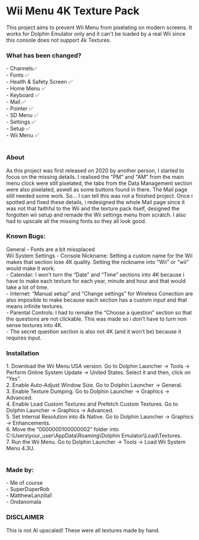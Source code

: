 <h1>Wii Menu 4K Texture Pack</h1>
This project aims to prevent Wii Menu from pixelating on modern screens. It works for Dolphin Emulator only and it can't be loaded by a real Wii since this console does not support 4k Textures.
<br>
<h3>What has been changed?</h3>
- Channels✅ <br>
- Fonts ✅ <br>
- Health & Safety Screen ✅ <br>
- Home Menu ✅ <br>
- Keyboard ✅ <br>
- Mail ✅ <br>
- Pointer ✅ <br>
- SD Menu ✅ <br>
- Settings ✅ <br>
- Setup ✅ <br>
- Wii Menu ✅ <br>
<br>

<h3>About</h3>
As this project was first released on 2020 by another person, I started to focus on the missing details. I realised the "PM" and "AM" from the main menu clock were still pixelated, the tabs from the Data Management section were also pixelated, aswell as some buttons found in there. The Mail page still needed some work. So... I can tell this was not a finished project.
Once i spotted and fixed these details, i redesigned the whole Mail page since it was not that faithful to the Wii and the texture pack itself, designed the forgotten wii setup and remade the Wii settings menu from scratch. I also had to upscale all the missing fonts so they all look good.

<h3>Known Bugs:</h3>
General
- Fonts are a bit missplaced <br>
Wii System Settings
- Console Nickname: Setting a custom name for the Wii makes that section lose 4K quality. Setting the nickname into "Wii" or "wii" would make it work. <br>
- Calendar: I won’t turn the “Date” and “Time” sections into 4K because i have to make each texture for each year, minute and hour and that would take a lot of time. <br>
- Internet: “Manual setup” and “Change settings” for Wireless Conection are also imposible to make because each section has a custom input and that means infinite textures. <br>
- Parental Controls: I had to remake the “Choose a question” section so that the questions are not clickable. This was made so i don’t have to turn non sense textures into 4K. <br>
- The secret question section is also not 4K (and it won’t be) because it requires input. <br>

<h3>Installation</h3>
1. Download the Wii Menu USA version. Go to Dolphin Launcher → Tools → Perform Online System Update → United States. Select it and then, click on “Yes”.<br>
2. Enable Auto-Adjust Window Size. Go to Dolphin Launcher → General.<br>
3. Enable Texture Dumping. Go to Dolphin Launcher → Graphics → Advanced.<br>
4. Enable Load Custom Textures and Prefetch Custom Textures. Go to Dolphin Launcher → Graphics → Advanced.<br>
5. Set Internal Resolution into 4k Native. Go to Dolphin Launcher → Graphics → Enhancements.<br>
6.  Move the “0000000100000002” folder into C:\Users\your_user\AppData\Roaming\Dolphin Emulator\Load\Textures.<br>
7. Run the Wii Menu. Go to Dolphin Launcher → Tools → Load Wii System Menu 4.3U.<br>
<br>
<h3>Made by:</h3>
- Me of course <br>
- SuperDuperRob <br>
- MatthewLanzilla1 <br>
- Ondanomala <br>

<h3>DISCLAIMER</h3>
This is not AI upscaled! These were all textures made by hand.
